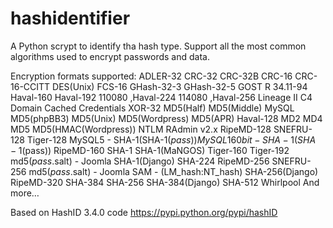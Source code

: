 # hashidentifier
A Python scrypt to identify tha hash type. Support all the most common algorithms used to encrypt passwords and data.

Encryption formats supported:
ADLER-32
CRC-32
CRC-32B
CRC-16
CRC-16-CCITT
DES(Unix)
FCS-16
GHash-32-3
GHash-32-5
GOST R 34.11-94
Haval-160
Haval-192 110080 ,Haval-224 114080 ,Haval-256
Lineage II C4
Domain Cached Credentials
XOR-32
MD5(Half)
MD5(Middle)
MySQL
MD5(phpBB3)
MD5(Unix)
MD5(Wordpress)
MD5(APR)
Haval-128
MD2
MD4
MD5
MD5(HMAC(Wordpress))
NTLM
RAdmin v2.x
RipeMD-128
SNEFRU-128
Tiger-128
MySQL5 - SHA-1(SHA-1($pass))
MySQL 160bit - SHA-1(SHA-1($pass))
RipeMD-160
SHA-1
SHA-1(MaNGOS)
Tiger-160
Tiger-192
md5($pass.$salt) - Joomla
SHA-1(Django)
SHA-224
RipeMD-256
SNEFRU-256
md5($pass.$salt) - Joomla
SAM - (LM_hash:NT_hash)
SHA-256(Django)
RipeMD-320
SHA-384
SHA-256
SHA-384(Django)
SHA-512
Whirlpool
And more…

Based on HashID 3.4.0 code https://pypi.python.org/pypi/hashID
